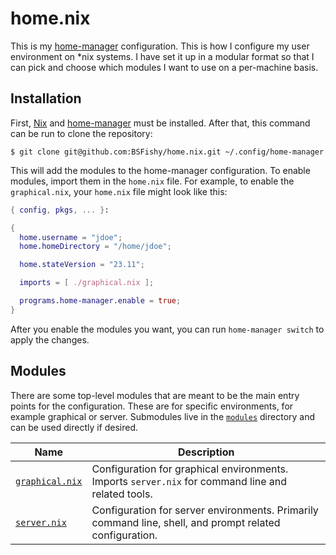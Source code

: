 # home.nix

This is my [home-manager](https://github.com/nix-community/home-manager) configuration.
This is how I configure my user environment on \*nix systems.
I have set it up in a modular format so that I can pick and choose which modules I want to use on a per-machine basis.

## Installation

First, [Nix](https://nixos.org/download.html) and [home-manager](https://github.com/nix-community/home-manager#installation) must be installed.
After that, this command can be run to clone the repository:

```shell
$ git clone git@github.com:BSFishy/home.nix.git ~/.config/home-manager
```

This will add the modules to the home-manager configuration.
To enable modules, import them in the `home.nix` file.
For example, to enable the `graphical.nix`, your `home.nix` file might look like this:

```nix
{ config, pkgs, ... }:

{
  home.username = "jdoe";
  home.homeDirectory = "/home/jdoe";

  home.stateVersion = "23.11";

  imports = [ ./graphical.nix ];

  programs.home-manager.enable = true;
}
```

After you enable the modules you want, you can run `home-manager switch` to apply the changes.

## Modules

There are some top-level modules that are meant to be the main entry points for the configuration.
These are for specific environments, for example graphical or server.
Submodules live in the [`modules`](./modules) directory and can be used directly if desired.

| Name                               | Description                                                                                             |
| ---------------------------------- | ------------------------------------------------------------------------------------------------------- |
| [`graphical.nix`](./graphical.nix) | Configuration for graphical environments. Imports `server.nix` for command line and related tools.      |
| [`server.nix`](./server.nix)       | Configuration for server environments. Primarily command line, shell, and prompt related configuration. |
